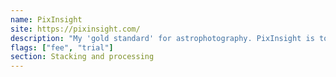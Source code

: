 ```yaml
---
name: PixInsight
site: https://pixinsight.com/
description: "My 'gold standard' for astrophotography. PixInsight is to astrophotography what Photoshop and Lightroom are to more traditional photography. Steep learning curve but incredible suite of modules."
flags: ["fee", "trial"]
section: Stacking and processing
---
```

